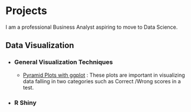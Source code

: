 # Projects #


I am a professional Business Analyst aspiring to move to Data Science.

## Data Visualization ##

  * ### General Visualization Techniques
    * [Pyramid Plots with ggplot](https://github.com/dkilungu/My-Portfolio/tree/master/pyramid%20plots "pyramid ggplot") : These plots are important in visualizing data falling in two categories such as Correct /Wrong scores in a test.
  * ### R Shiny 
